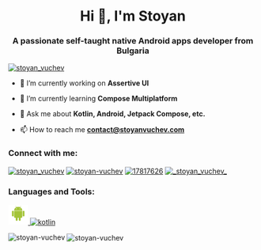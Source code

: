 <h1 align="center">Hi 👋, I'm Stoyan</h1>
<h3 align="center">A passionate self-taught native Android apps developer from Bulgaria</h3>

<p align="left"> <a href="https://twitter.com/stoyan_vuchev" target="blank"><img src="https://img.shields.io/twitter/follow/stoyan_vuchev?logo=twitter&style=for-the-badge" alt="stoyan_vuchev" /></a> </p>

- 🔭 I’m currently working on **Assertive UI**

- 🌱 I’m currently learning **Compose Multiplatform**

- 💬 Ask me about **Kotlin, Android, Jetpack Compose, etc.**

- 📫 How to reach me **contact@stoyanvuchev.com**

<h3 align="left">Connect with me:</h3>
<p align="left">
<a href="https://twitter.com/stoyan_vuchev" target="blank"><img align="center" src="https://raw.githubusercontent.com/rahuldkjain/github-profile-readme-generator/master/src/images/icons/Social/twitter.svg" alt="stoyan_vuchev" height="30" width="40" /></a>
<a href="https://linkedin.com/in/stoyan-vuchev" target="blank"><img align="center" src="https://raw.githubusercontent.com/rahuldkjain/github-profile-readme-generator/master/src/images/icons/Social/linked-in-alt.svg" alt="stoyan-vuchev" height="30" width="40" /></a>
<a href="https://stackoverflow.com/users/17817626" target="blank"><img align="center" src="https://raw.githubusercontent.com/rahuldkjain/github-profile-readme-generator/master/src/images/icons/Social/stack-overflow.svg" alt="17817626" height="30" width="40" /></a>
<a href="https://instagram.com/_stoyan_vuchev_" target="blank"><img align="center" src="https://raw.githubusercontent.com/rahuldkjain/github-profile-readme-generator/master/src/images/icons/Social/instagram.svg" alt="_stoyan_vuchev_" height="30" width="40" /></a>
</p>

<h3 align="left">Languages and Tools:</h3>
<p align="left"> <a href="https://developer.android.com" target="_blank" rel="noreferrer"> <img src="https://raw.githubusercontent.com/devicons/devicon/master/icons/android/android-original-wordmark.svg" alt="android" width="40" height="40"/> </a> <a href="https://kotlinlang.org" target="_blank" rel="noreferrer"> <img src="https://www.vectorlogo.zone/logos/kotlinlang/kotlinlang-icon.svg" alt="kotlin" width="40" height="40"/> </a> </p>

<p><img align="left" src="https://github-readme-stats.vercel.app/api/top-langs?username=stoyan-vuchev&show_icons=true&locale=en&layout=compact" alt="stoyan-vuchev" /></p>

<p>&nbsp;<img align="center" src="https://github-readme-stats.vercel.app/api?username=stoyan-vuchev&show_icons=true&locale=en" alt="stoyan-vuchev" /></p>

